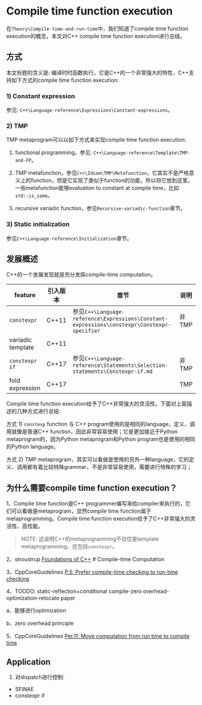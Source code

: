 # Compile time function execution

在`Theory\Compile-time-and-run-time`中，我们知道了compile time function execution的概念，本文对C++ compile time function execution进行总结。



## 方式

本文标题的含义是: 编译时时函数执行，它是C++的一个非常强大的特性，C++支持如下方式的compile time function execution: 

### 1) Constant expression

参见: `C++\Language-reference\Expressions\Constant-expressions`。

### 2) TMP 

TMP metaprogram可以以如下方式来实现compile time function execution:

1) functional programming，参见: `C++\Language-reference\Template\TMP-and-FP`。

2) TMP metafunction，参见`C++\Idiom\TMP\Metafunction`，它其实不是严格意义上的function，但是它实现了类似于function的功能，所以将它放到这里。一些metafunction能够evaluation to constant at compile time，比如`std::is_same`。

3) recursive variadic function，参见`Recursive-variadic-function`章节。

### 3) Static initialization

参见`C++\Language-reference\Initialization`章节。



## 发展概述

C++的一个发展发现就是充分发挥compile-time computation。

| feature           | 引入版本 | 章节                                                         | 说明  |
| ----------------- | -------- | ------------------------------------------------------------ | ----- |
| `constexpr`       | C++11    | 参见`C++\Language-reference\Expressions\Constant-expressions\constexpr\Constexpr-specifier` | 非TMP |
| variadic template | C++11    |                                                              |       |
| `constexpr if`    | C++17    | 参见`C++\Language-reference\Statements\Selection-statements\Constexpr-if.md` | 非TMP |
| fold expression   | C++17    |                                                              | TMP   |



Compile time function execution给予了C++非常强大的灵活性，下面对上面描述的几种方式进行总结: 

方式 1) `constexp` function 与 C++ program使用的是相同的language，定义、调用就像是普通C++ function，因此非常容易使用；它是更加接近于Python metaprogram的，因为Python metaprogram和Python program也是使用的相同的Python language。

方式 2) TMP metaprogram，其实可以看做是使用的另外一种language，它的定义、调用都有着比较特殊grammar，不是非常容易使用，需要进行特殊的学习；





## 为什么需要compile time function execution？

1、Compile time function是C++ programmer编写来给compiler来执行的，它们可以看做是metaprogram，显然compile time function属于metaprogramming。Compile time function execution给予了C++非常强大的灵活性、高性能。

> NOTE: 这说明C++的metaprogramming不仅仅是template metaprogramming，还包括`constexpr`。

2、stroustrup [Foundations of C++](https://www.stroustrup.com/ETAPS-corrected-draft.pdf) # Compile-time Computation

3、CppCoreGuidelines [P.5: Prefer compile-time checking to run-time checking](https://github.com/isocpp/CppCoreGuidelines/blob/master/CppCoreGuidelines.md#p5-prefer-compile-time-checking-to-run-time-checking)

4、TOODO: static-reflection+conditional compile-zero overhead-optimization-relocate paper

a、能够进行optimization

b、zero overhead principle 

5、CppCoreGuidelines [Per.11: Move computation from run time to compile time](https://github.com/isocpp/CppCoreGuidelines/blob/master/CppCoreGuidelines.md#per11-move-computation-from-run-time-to-compile-time)

## Application

1) 对dispatch进行控制:

- SFINAE
- constexpr if

